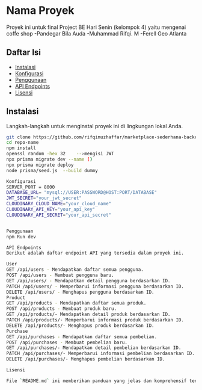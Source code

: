 # Nama Proyek

Proyek ini untuk final Project BE Hari Senin (kelompok 4) yaitu mengenai coffe shop
-Pandegar Bila Auda
-Muhammad Rifqi. M
-Ferell Geo Atlanta

## Daftar Isi

- [Instalasi](#instalasi)
- [Konfigurasi](#konfigurasi)
- [Penggunaan](#penggunaan)
- [API Endpoints](#api-endpoints)
- [Lisensi](#lisensi)

## Instalasi

Langkah-langkah untuk menginstal proyek ini di lingkungan lokal Anda.

```bash
git clone https://github.com/rifqimuzhaffar/marketplace-sederhana-backend.git
cd repo-name
npm install
openssl random -hex 32    -->mengisi JWT
npx prisma migrate dev --name ()
npx prisma migrate deploy
node prisma/seed.js  --build dummy

Konfigurasi
SERVER_PORT = 8000
DATABASE_URL= "mysql://USER:PASSWORD@HOST:PORT/DATABASE"
JWT_SECRET="your_jwt_secret"
CLOUDINARY_CLOUD_NAME="your_cloud_name"
CLOUDINARY_API_KEY="your_api_key"
CLOUDINARY_API_SECRET="your_api_secret"


Penggunaan
npm Run dev

API Endpoints
Berikut adalah daftar endpoint API yang tersedia dalam proyek ini.

User
GET /api/users - Mendapatkan daftar semua pengguna.
POST /api/users - Membuat pengguna baru.
GET /api/users/ - Mendapatkan detail pengguna berdasarkan ID.
PATCH /api/users/ - Memperbarui informasi pengguna berdasarkan ID.
DELETE /api/users/ - Menghapus pengguna berdasarkan ID.
Product
GET /api/products - Mendapatkan daftar semua produk.
POST /api/products - Membuat produk baru.
GET /api/products/- Mendapatkan detail produk berdasarkan ID.
PATCH /api/products/- Memperbarui informasi produk berdasarkan ID.
DELETE /api/products/- Menghapus produk berdasarkan ID.
Purchase
GET /api/purchases - Mendapatkan daftar semua pembelian.
POST /api/purchases - Membuat pembelian baru.
GET /api/purchases/- Mendapatkan detail pembelian berdasarkan ID.
PATCH /api/purchases/- Memperbarui informasi pembelian berdasarkan ID.
DELETE /api/purchases/- Menghapus pembelian berdasarkan ID.

Lisensi

File `README.md` ini memberikan panduan yang jelas dan komprehensif tentang cara menginstal, mengkonfigurasi, menggunakan, dan berkontribusi pada proyek Anda. Ini juga memberikan struktur proyek yang jelas dan dokumentasi API endpoints yang tersedia.

```
